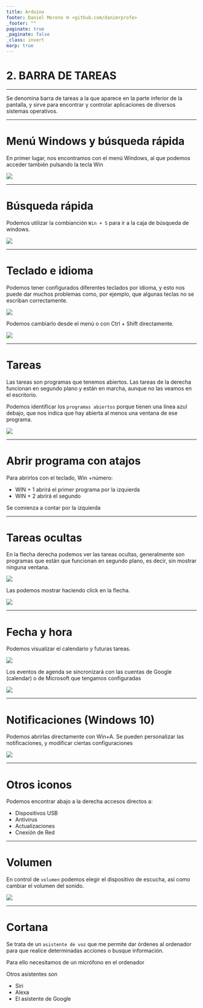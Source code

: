 ```yaml
---
title: Arduino
footer: Daniel Moreno 🌐 <github.com/danimrprofe>
_footer: ""
paginate: true
_paginate: false
_class: invert
marp: true
---
```


#  2. BARRA DE TAREAS
---

Se denomina barra de tareas a la que aparece en la parte inferior de la pantalla, y sirve para encontrar y controlar aplicaciones de diversos sistemas operativos.

---

#  Menú Windows y búsqueda rápida

En primer lugar, nos encontramos con el menú Windows, al que podemos acceder también pulsando la tecla Win

![](img/2023-03-02-13-48-36.png)

---

#  Búsqueda rápida

Podemos utilizar la combianción ``Win + S`` para ir a la caja de búsqueda de windows.

![](img/2023-03-02-13-40-46.png)

---

#  Teclado e idioma

Podemos tener configurados diferentes teclados por idioma, y esto nos puede dar muchos problemas como, por ejemplo, que algunas teclas no se escriban correctamente.

![](img/2023-03-02-13-41-37.png)

Podemos cambiarlo desde el menú o con Ctrl + Shift directamente.

![](img/2023-03-02-13-42-17.png)

---

#  Tareas

Las tareas son programas que tenemos abiertos. Las tareas de la derecha funcionan en segundo plano y están en marcha, aunque no las veamos en el escritorio.

Podemos identificar los ``programas abiertos`` porque tienen una línea azul debajo, que nos indica que hay abierta al menos una ventana de ese programa.

![](img/2023-03-02-13-43-23.png)

---

#  Abrir programa con atajos

Para abrirlos con el teclado, Win +número:

- WIN + 1 abrirá el primer programa por la izquierda
- WIN + 2 abrirá el segundo

Se comienza a contar por la izquierda

---

#  Tareas ocultas

En la flecha derecha podemos ver las tareas ocultas, generalmente son programas que están que funcionan en segundo plano, es decir, sin mostrar ninguna ventana.

![](img/2023-03-02-13-44-57.png)

Las podemos mostrar haciendo click en la flecha.

![](img/2023-03-02-13-45-43.png)

---

#  Fecha y hora

Podemos visualizar el calendario y futuras tareas.

![](img/2023-03-02-13-46-17.png)

Los eventos de agenda se sincronizará con las cuentas de Google (calendar) o de Microsoft que tengamos configuradas

![](img/2023-03-02-13-46-37.png)

---

#  Notificaciones (Windows 10)

Podemos abrirlas directamente con Win+A. Se pueden personalizar las notificaciones, y modificar ciertas configuraciones

<img src="media/image6.png" id="image7">

---

#  Otros iconos

Podemos encontrar abajo a la derecha accesos directos a:

- Dispositivos USB
- Antivirus
- Actualizaciones
- Cnexión de Red

---

#  Volumen

En control de ``volumen`` podemos elegir el dispositivo de escucha, así como cambiar el volumen del sonido.

![](img/2023-03-02-13-46-59.png)

---

#  Cortana

Se trata de un ``asistente de voz`` que me permite dar órdenes al ordenador para que realice determinadas acciones o busque información.

Para ello necesitamos de un micrófono en el ordenador

Otros asistentes son

- Siri
- Alexa
- El asistente de Google
